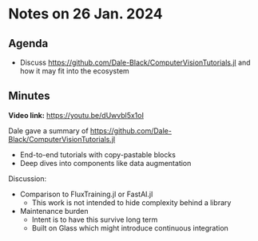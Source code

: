 # Notes on 26 Jan. 2024

## Agenda

- Discuss https://github.com/Dale-Black/ComputerVisionTutorials.jl and how it may fit into the ecosystem

## Minutes

**Video link:** https://youtu.be/dUwvbl5x1oI

Dale gave a summary of https://github.com/Dale-Black/ComputerVisionTutorials.jl
- End-to-end tutorials with copy-pastable blocks
- Deep dives into components like data augmentation

Discussion:
- Comparison to FluxTraining.jl or FastAI.jl
    - This work is not intended to hide complexity behind a library
- Maintenance burden
    - Intent is to have this survive long term
    - Built on Glass which might introduce continuous integration
